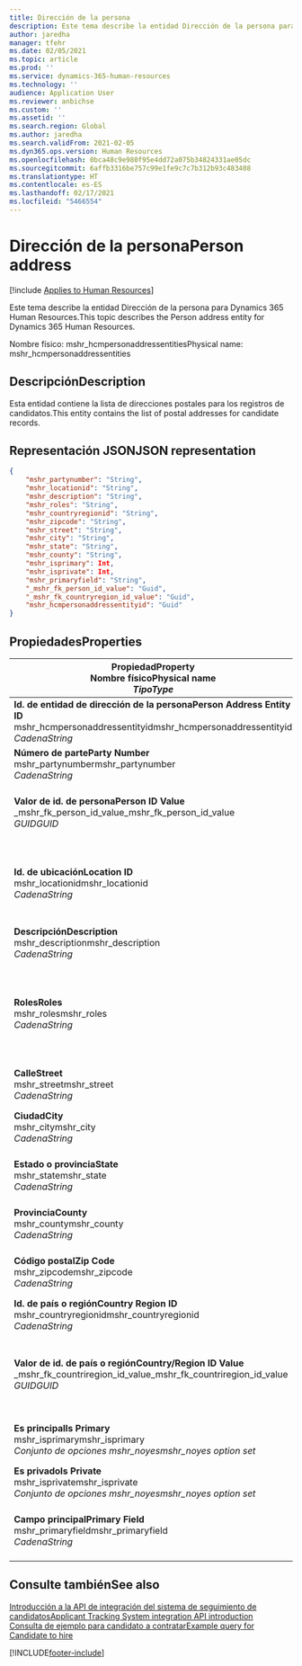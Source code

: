 ```yaml
---
title: Dirección de la persona
description: Este tema describe la entidad Dirección de la persona para Dynamics 365 Human Resources.
author: jaredha
manager: tfehr
ms.date: 02/05/2021
ms.topic: article
ms.prod: ''
ms.service: dynamics-365-human-resources
ms.technology: ''
audience: Application User
ms.reviewer: anbichse
ms.custom: ''
ms.assetid: ''
ms.search.region: Global
ms.author: jaredha
ms.search.validFrom: 2021-02-05
ms.dyn365.ops.version: Human Resources
ms.openlocfilehash: 0bca48c9e980f95e4dd72a075b34824331ae05dc
ms.sourcegitcommit: 6affb3316be757c99e1fe9c7c7b312b93c483408
ms.translationtype: HT
ms.contentlocale: es-ES
ms.lasthandoff: 02/17/2021
ms.locfileid: "5466554"
---
```

# <a name="person-address"></a><span data-ttu-id="b55b1-103">Dirección de la persona</span><span class="sxs-lookup"><span data-stu-id="b55b1-103">Person address</span></span>

[!include [Applies to Human Resources](../includes/applies-to-hr.md)]

<span data-ttu-id="b55b1-104">Este tema describe la entidad Dirección de la persona para Dynamics 365 Human Resources.</span><span class="sxs-lookup"><span data-stu-id="b55b1-104">This topic describes the Person address entity for Dynamics 365 Human Resources.</span></span>

<span data-ttu-id="b55b1-105">Nombre físico: mshr_hcmpersonaddressentities</span><span class="sxs-lookup"><span data-stu-id="b55b1-105">Physical name: mshr_hcmpersonaddressentities</span></span>

## <a name="description"></a><span data-ttu-id="b55b1-106">Descripción</span><span class="sxs-lookup"><span data-stu-id="b55b1-106">Description</span></span>

<span data-ttu-id="b55b1-107">Esta entidad contiene la lista de direcciones postales para los registros de candidatos.</span><span class="sxs-lookup"><span data-stu-id="b55b1-107">This entity contains the list of postal addresses for candidate records.</span></span>

## <a name="json-representation"></a><span data-ttu-id="b55b1-108">Representación JSON</span><span class="sxs-lookup"><span data-stu-id="b55b1-108">JSON representation</span></span>

```json
{
    "mshr_partynumber": "String",
    "mshr_locationid": "String",
    "mshr_description": "String",
    "mshr_roles": "String",
    "mshr_countryregionid": "String",
    "mshr_zipcode": "String",
    "mshr_street": "String",
    "mshr_city": "String",
    "mshr_state": "String",
    "mshr_county": "String",
    "mshr_isprimary": Int,
    "mshr_isprivate": Int,
    "mshr_primaryfield": "String",
    "_mshr_fk_person_id_value": "Guid",
    "_mshr_fk_countryregion_id_value": "Guid",
    "mshr_hcmpersonaddressentityid": "Guid"
}
```

## <a name="properties"></a><span data-ttu-id="b55b1-109">Propiedades</span><span class="sxs-lookup"><span data-stu-id="b55b1-109">Properties</span></span>

| <span data-ttu-id="b55b1-110">Propiedad</span><span class="sxs-lookup"><span data-stu-id="b55b1-110">Property</span></span><br><span data-ttu-id="b55b1-111">**Nombre físico**</span><span class="sxs-lookup"><span data-stu-id="b55b1-111">**Physical name**</span></span><br><span data-ttu-id="b55b1-112">**_Tipo_**</span><span class="sxs-lookup"><span data-stu-id="b55b1-112">**_Type_**</span></span> | <span data-ttu-id="b55b1-113">Utilizar</span><span class="sxs-lookup"><span data-stu-id="b55b1-113">Use</span></span> | <span data-ttu-id="b55b1-114">Descripción</span><span class="sxs-lookup"><span data-stu-id="b55b1-114">Description</span></span> |
| --- | --- | --- |
| <span data-ttu-id="b55b1-115">**Id. de entidad de dirección de la persona**</span><span class="sxs-lookup"><span data-stu-id="b55b1-115">**Person Address Entity ID**</span></span><br><span data-ttu-id="b55b1-116">mshr_hcmpersonaddressentityid</span><span class="sxs-lookup"><span data-stu-id="b55b1-116">mshr_hcmpersonaddressentityid</span></span><br><span data-ttu-id="b55b1-117">*Cadena*</span><span class="sxs-lookup"><span data-stu-id="b55b1-117">*String*</span></span> | <span data-ttu-id="b55b1-118">Solo lectura</span><span class="sxs-lookup"><span data-stu-id="b55b1-118">Read-only</span></span><br><span data-ttu-id="b55b1-119">Obligatorio</span><span class="sxs-lookup"><span data-stu-id="b55b1-119">Required</span></span> | <span data-ttu-id="b55b1-120">Identificador único generado por el sistema para el registro de entidad.</span><span class="sxs-lookup"><span data-stu-id="b55b1-120">System-generated unique identifier for the entity record.</span></span> |
| <span data-ttu-id="b55b1-121">**Número de parte**</span><span class="sxs-lookup"><span data-stu-id="b55b1-121">**Party Number**</span></span><br><span data-ttu-id="b55b1-122">mshr_partynumber</span><span class="sxs-lookup"><span data-stu-id="b55b1-122">mshr_partynumber</span></span><br><span data-ttu-id="b55b1-123">*Cadena*</span><span class="sxs-lookup"><span data-stu-id="b55b1-123">*String*</span></span> | <span data-ttu-id="b55b1-124">Leer/Escribir</span><span class="sxs-lookup"><span data-stu-id="b55b1-124">Read/write</span></span><br><span data-ttu-id="b55b1-125">Obligatorio</span><span class="sxs-lookup"><span data-stu-id="b55b1-125">Required</span></span> | <span data-ttu-id="b55b1-126">Id. de registro de la parte (persona) asociada.</span><span class="sxs-lookup"><span data-stu-id="b55b1-126">The ID of the associated party (person) record.</span></span> |
| <span data-ttu-id="b55b1-127">**Valor de id. de persona**</span><span class="sxs-lookup"><span data-stu-id="b55b1-127">**Person ID Value**</span></span><br><span data-ttu-id="b55b1-128">_mshr_fk_person_id_value</span><span class="sxs-lookup"><span data-stu-id="b55b1-128">_mshr_fk_person_id_value</span></span><br><span data-ttu-id="b55b1-129">*GUID*</span><span class="sxs-lookup"><span data-stu-id="b55b1-129">*GUID*</span></span> | <span data-ttu-id="b55b1-130">Solo lectura</span><span class="sxs-lookup"><span data-stu-id="b55b1-130">Read-only</span></span><br><span data-ttu-id="b55b1-131">Obligatorio</span><span class="sxs-lookup"><span data-stu-id="b55b1-131">Required</span></span><br><span data-ttu-id="b55b1-132">Clave externa: mshr_dirpersonentityid de mshr_dirpersonentity</span><span class="sxs-lookup"><span data-stu-id="b55b1-132">Foreign key: mshr_dirpersonentityid of mshr_dirpersonentity</span></span> | <span data-ttu-id="b55b1-133">Identificador único generado por el sistema de registro de entidad (persona) de la parte.</span><span class="sxs-lookup"><span data-stu-id="b55b1-133">The system-generated identifier of the party (person) entity record.</span></span> |
| <span data-ttu-id="b55b1-134">**Id. de ubicación**</span><span class="sxs-lookup"><span data-stu-id="b55b1-134">**Location ID**</span></span><br><span data-ttu-id="b55b1-135">mshr_locationid</span><span class="sxs-lookup"><span data-stu-id="b55b1-135">mshr_locationid</span></span><br><span data-ttu-id="b55b1-136">*Cadena*</span><span class="sxs-lookup"><span data-stu-id="b55b1-136">*String*</span></span> | <span data-ttu-id="b55b1-137">Leer/Escribir</span><span class="sxs-lookup"><span data-stu-id="b55b1-137">Read/write</span></span><br><span data-ttu-id="b55b1-138">Obligatorio</span><span class="sxs-lookup"><span data-stu-id="b55b1-138">Required</span></span> | <span data-ttu-id="b55b1-139">Id. de ubicación del registro de dirección.</span><span class="sxs-lookup"><span data-stu-id="b55b1-139">The location ID of the address record.</span></span> <span data-ttu-id="b55b1-140">Configurado en la entidad mshr_logisticspostaladdresslocationcdsentity.</span><span class="sxs-lookup"><span data-stu-id="b55b1-140">Set up in mshr_logisticspostaladdresslocationcdsentity entity.</span></span> |
| <span data-ttu-id="b55b1-141">**Descripción**</span><span class="sxs-lookup"><span data-stu-id="b55b1-141">**Description**</span></span><br><span data-ttu-id="b55b1-142">mshr_description</span><span class="sxs-lookup"><span data-stu-id="b55b1-142">mshr_description</span></span><br><span data-ttu-id="b55b1-143">*Cadena*</span><span class="sxs-lookup"><span data-stu-id="b55b1-143">*String*</span></span> | <span data-ttu-id="b55b1-144">Leer/Escribir</span><span class="sxs-lookup"><span data-stu-id="b55b1-144">Read/write</span></span><br><span data-ttu-id="b55b1-145">Obligatorio</span><span class="sxs-lookup"><span data-stu-id="b55b1-145">Required</span></span> | <span data-ttu-id="b55b1-146">Descripción de la dirección del candidato.</span><span class="sxs-lookup"><span data-stu-id="b55b1-146">A description of the candidate’s address.</span></span> |
| <span data-ttu-id="b55b1-147">**Roles**</span><span class="sxs-lookup"><span data-stu-id="b55b1-147">**Roles**</span></span><br><span data-ttu-id="b55b1-148">mshr_roles</span><span class="sxs-lookup"><span data-stu-id="b55b1-148">mshr_roles</span></span><br><span data-ttu-id="b55b1-149">*Cadena*</span><span class="sxs-lookup"><span data-stu-id="b55b1-149">*String*</span></span> | <span data-ttu-id="b55b1-150">Leer/Escribir</span><span class="sxs-lookup"><span data-stu-id="b55b1-150">Read/write</span></span><br><span data-ttu-id="b55b1-151">Obligatorio</span><span class="sxs-lookup"><span data-stu-id="b55b1-151">Required</span></span> | <span data-ttu-id="b55b1-152">Roles asignados para esta dirección.</span><span class="sxs-lookup"><span data-stu-id="b55b1-152">The roles assigned for this address.</span></span> <span data-ttu-id="b55b1-153">Se puede asignar más de un rol.</span><span class="sxs-lookup"><span data-stu-id="b55b1-153">More than one role can be assigned.</span></span> <span data-ttu-id="b55b1-154">Los roles deben separarse con signos de punto y coma.</span><span class="sxs-lookup"><span data-stu-id="b55b1-154">Each role should be separated by a semicolon.</span></span> <span data-ttu-id="b55b1-155">Valores válidos contenidos en la entidad mshr_logisticslocationroleentity.</span><span class="sxs-lookup"><span data-stu-id="b55b1-155">Valid values contained in the mshr_logisticslocationroleentity entity.</span></span> |
| <span data-ttu-id="b55b1-156">**Calle**</span><span class="sxs-lookup"><span data-stu-id="b55b1-156">**Street**</span></span><br><span data-ttu-id="b55b1-157">mshr_street</span><span class="sxs-lookup"><span data-stu-id="b55b1-157">mshr_street</span></span><br><span data-ttu-id="b55b1-158">*Cadena*</span><span class="sxs-lookup"><span data-stu-id="b55b1-158">*String*</span></span> | <span data-ttu-id="b55b1-159">Leer/Escribir</span><span class="sxs-lookup"><span data-stu-id="b55b1-159">Read/write</span></span><br><span data-ttu-id="b55b1-160">Opcional</span><span class="sxs-lookup"><span data-stu-id="b55b1-160">Optional</span></span> | <span data-ttu-id="b55b1-161">Número de calle.</span><span class="sxs-lookup"><span data-stu-id="b55b1-161">The street number.</span></span> |
| <span data-ttu-id="b55b1-162">**Ciudad**</span><span class="sxs-lookup"><span data-stu-id="b55b1-162">**City**</span></span><br><span data-ttu-id="b55b1-163">mshr_city</span><span class="sxs-lookup"><span data-stu-id="b55b1-163">mshr_city</span></span><br><span data-ttu-id="b55b1-164">*Cadena*</span><span class="sxs-lookup"><span data-stu-id="b55b1-164">*String*</span></span> | <span data-ttu-id="b55b1-165">Leer/Escribir</span><span class="sxs-lookup"><span data-stu-id="b55b1-165">Read/write</span></span><br><span data-ttu-id="b55b1-166">Opcional</span><span class="sxs-lookup"><span data-stu-id="b55b1-166">Optional</span></span> | <span data-ttu-id="b55b1-167">Ciudad de la dirección.</span><span class="sxs-lookup"><span data-stu-id="b55b1-167">The city of the address.</span></span> <span data-ttu-id="b55b1-168">Configurado en la entidad mshr_logisticsaddresscityentity.</span><span class="sxs-lookup"><span data-stu-id="b55b1-168">Set up in mshr_logisticsaddresscityentity entity.</span></span> |
| <span data-ttu-id="b55b1-169">**Estado o provincia**</span><span class="sxs-lookup"><span data-stu-id="b55b1-169">**State**</span></span><br><span data-ttu-id="b55b1-170">mshr_state</span><span class="sxs-lookup"><span data-stu-id="b55b1-170">mshr_state</span></span><br><span data-ttu-id="b55b1-171">*Cadena*</span><span class="sxs-lookup"><span data-stu-id="b55b1-171">*String*</span></span> | <span data-ttu-id="b55b1-172">Leer/Escribir</span><span class="sxs-lookup"><span data-stu-id="b55b1-172">Read/write</span></span><br><span data-ttu-id="b55b1-173">Opcional</span><span class="sxs-lookup"><span data-stu-id="b55b1-173">Optional</span></span> | <span data-ttu-id="b55b1-174">Estado de la dirección.</span><span class="sxs-lookup"><span data-stu-id="b55b1-174">The state of the address.</span></span> <span data-ttu-id="b55b1-175">Configurado en la entidad mshr_logisticsaddressstateentity.</span><span class="sxs-lookup"><span data-stu-id="b55b1-175">Set up in mshr_logisticsaddressstateentity entity.</span></span> |
| <span data-ttu-id="b55b1-176">**Provincia**</span><span class="sxs-lookup"><span data-stu-id="b55b1-176">**County**</span></span><br><span data-ttu-id="b55b1-177">mshr_county</span><span class="sxs-lookup"><span data-stu-id="b55b1-177">mshr_county</span></span><br><span data-ttu-id="b55b1-178">*Cadena*</span><span class="sxs-lookup"><span data-stu-id="b55b1-178">*String*</span></span> | <span data-ttu-id="b55b1-179">Leer/Escribir</span><span class="sxs-lookup"><span data-stu-id="b55b1-179">Read/write</span></span><br><span data-ttu-id="b55b1-180">Opcional</span><span class="sxs-lookup"><span data-stu-id="b55b1-180">Optional</span></span> | <span data-ttu-id="b55b1-181">Provincia de la dirección.</span><span class="sxs-lookup"><span data-stu-id="b55b1-181">The county of the address.</span></span> <span data-ttu-id="b55b1-182">Configurado en la entidad mshr_logisticsaddresscountyentity.</span><span class="sxs-lookup"><span data-stu-id="b55b1-182">Set up in mshr_logisticsaddresscountyentity entity.</span></span> |
| <span data-ttu-id="b55b1-183">**Código postal**</span><span class="sxs-lookup"><span data-stu-id="b55b1-183">**Zip Code**</span></span><br><span data-ttu-id="b55b1-184">mshr_zipcode</span><span class="sxs-lookup"><span data-stu-id="b55b1-184">mshr_zipcode</span></span><br><span data-ttu-id="b55b1-185">*Cadena*</span><span class="sxs-lookup"><span data-stu-id="b55b1-185">*String*</span></span> | <span data-ttu-id="b55b1-186">Leer/Escribir</span><span class="sxs-lookup"><span data-stu-id="b55b1-186">Read/write</span></span><br><span data-ttu-id="b55b1-187">Opcional</span><span class="sxs-lookup"><span data-stu-id="b55b1-187">Optional</span></span> | <span data-ttu-id="b55b1-188">Código postal de la dirección.</span><span class="sxs-lookup"><span data-stu-id="b55b1-188">The zip/postal code of the address.</span></span> <span data-ttu-id="b55b1-189">Configurado en la entidad mshr_logisticsaddresspostalcodeentity.</span><span class="sxs-lookup"><span data-stu-id="b55b1-189">Set up in mshr_logisticsaddresspostalcodeentity entity.</span></span> |
| <span data-ttu-id="b55b1-190">**Id. de país o región**</span><span class="sxs-lookup"><span data-stu-id="b55b1-190">**Country Region ID**</span></span><br><span data-ttu-id="b55b1-191">mshr_countryregionid</span><span class="sxs-lookup"><span data-stu-id="b55b1-191">mshr_countryregionid</span></span><br><span data-ttu-id="b55b1-192">*Cadena*</span><span class="sxs-lookup"><span data-stu-id="b55b1-192">*String*</span></span> | <span data-ttu-id="b55b1-193">Leer/Escribir</span><span class="sxs-lookup"><span data-stu-id="b55b1-193">Read/write</span></span><br><span data-ttu-id="b55b1-194">Opcional</span><span class="sxs-lookup"><span data-stu-id="b55b1-194">Optional</span></span> | <span data-ttu-id="b55b1-195">País o región de la dirección.</span><span class="sxs-lookup"><span data-stu-id="b55b1-195">The country or region of the address.</span></span> |
| <span data-ttu-id="b55b1-196">**Valor de id. de país o región**</span><span class="sxs-lookup"><span data-stu-id="b55b1-196">**Country/Region ID Value**</span></span><br><span data-ttu-id="b55b1-197">_mshr_fk_countriregion_id_value</span><span class="sxs-lookup"><span data-stu-id="b55b1-197">_mshr_fk_countriregion_id_value</span></span><br><span data-ttu-id="b55b1-198">*GUID*</span><span class="sxs-lookup"><span data-stu-id="b55b1-198">*GUID*</span></span> | <span data-ttu-id="b55b1-199">Solo lectura</span><span class="sxs-lookup"><span data-stu-id="b55b1-199">Read-only</span></span><br><span data-ttu-id="b55b1-200">Opcional</span><span class="sxs-lookup"><span data-stu-id="b55b1-200">Optional</span></span><br><span data-ttu-id="b55b1-201">Clave externa: mshr_logisticaddresscountryregionentityid de mshr_logisticsaddresscountryregionentity</span><span class="sxs-lookup"><span data-stu-id="b55b1-201">Foreign key: mshr_logisticaddresscountryregionentityid of mshr_logisticsaddresscountryregionentity</span></span> | <span data-ttu-id="b55b1-202">Identificador único del país o región de la dirección generado por el sistema.</span><span class="sxs-lookup"><span data-stu-id="b55b1-202">System-generated unique identifier of the country/region of the address.</span></span> |
| <span data-ttu-id="b55b1-203">**Es principal**</span><span class="sxs-lookup"><span data-stu-id="b55b1-203">**Is Primary**</span></span><br><span data-ttu-id="b55b1-204">mshr_isprimary</span><span class="sxs-lookup"><span data-stu-id="b55b1-204">mshr_isprimary</span></span><br><span data-ttu-id="b55b1-205">*Conjunto de opciones mshr_noyes*</span><span class="sxs-lookup"><span data-stu-id="b55b1-205">*mshr_noyes option set*</span></span> | <span data-ttu-id="b55b1-206">Leer/Escribir</span><span class="sxs-lookup"><span data-stu-id="b55b1-206">Read/write</span></span><br><span data-ttu-id="b55b1-207">Obligatorio</span><span class="sxs-lookup"><span data-stu-id="b55b1-207">Required</span></span> | <span data-ttu-id="b55b1-208">Identifica si esta dirección es la dirección principal de la persona del rol definido.</span><span class="sxs-lookup"><span data-stu-id="b55b1-208">Identifies whether this address is the primary address for the person of the defined role.</span></span> |
| <span data-ttu-id="b55b1-209">**Es privado**</span><span class="sxs-lookup"><span data-stu-id="b55b1-209">**Is Private**</span></span><br><span data-ttu-id="b55b1-210">mshr_isprivate</span><span class="sxs-lookup"><span data-stu-id="b55b1-210">mshr_isprivate</span></span><br><span data-ttu-id="b55b1-211">*Conjunto de opciones mshr_noyes*</span><span class="sxs-lookup"><span data-stu-id="b55b1-211">*mshr_noyes option set*</span></span> | <span data-ttu-id="b55b1-212">Leer/Escribir</span><span class="sxs-lookup"><span data-stu-id="b55b1-212">Read/write</span></span><br><span data-ttu-id="b55b1-213">Obligatorio</span><span class="sxs-lookup"><span data-stu-id="b55b1-213">Required</span></span> | <span data-ttu-id="b55b1-214">Identifica si esta dirección es una dirección privada de la persona.</span><span class="sxs-lookup"><span data-stu-id="b55b1-214">Identifies whether this address is a private address for the person.</span></span> |
| <span data-ttu-id="b55b1-215">**Campo principal**</span><span class="sxs-lookup"><span data-stu-id="b55b1-215">**Primary Field**</span></span><br><span data-ttu-id="b55b1-216">mshr_primaryfield</span><span class="sxs-lookup"><span data-stu-id="b55b1-216">mshr_primaryfield</span></span><br><span data-ttu-id="b55b1-217">*Cadena*</span><span class="sxs-lookup"><span data-stu-id="b55b1-217">*String*</span></span> | <span data-ttu-id="b55b1-218">Solo lectura</span><span class="sxs-lookup"><span data-stu-id="b55b1-218">Read-only</span></span><br><span data-ttu-id="b55b1-219">Obligatorio</span><span class="sxs-lookup"><span data-stu-id="b55b1-219">Required</span></span> | <span data-ttu-id="b55b1-220">Campo utilizado como identificador principal del registro de entidad.</span><span class="sxs-lookup"><span data-stu-id="b55b1-220">Field used as a primary identifier of the entity record.</span></span> <span data-ttu-id="b55b1-221">Combinación de número de parte e id. de ubicación.</span><span class="sxs-lookup"><span data-stu-id="b55b1-221">Combination of party number and location ID.</span></span> |

## <a name="see-also"></a><span data-ttu-id="b55b1-222">Consulte también</span><span class="sxs-lookup"><span data-stu-id="b55b1-222">See also</span></span>

[<span data-ttu-id="b55b1-223">Introducción a la API de integración del sistema de seguimiento de candidatos</span><span class="sxs-lookup"><span data-stu-id="b55b1-223">Applicant Tracking System integration API introduction</span></span>](hr-admin-integration-ats-api-introduction.md)<br>
[<span data-ttu-id="b55b1-224">Consulta de ejemplo para candidato a contratar</span><span class="sxs-lookup"><span data-stu-id="b55b1-224">Example query for Candidate to hire</span></span>](hr-admin-integration-ats-api-candidate-to-hire-example-query.md)



[!INCLUDE[footer-include](../includes/footer-banner.md)]